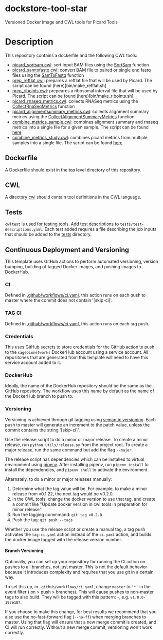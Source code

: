 # dockstore-tool-star
Versioned Docker image and CWL tools for Picard Tools

# Description
This repository contains a dockerfile and the following CWL tools:

- [picard_sortsam.cwl](cwl/picard_sortsam.cwl): sort input BAM files using the [SortSam](https://broadinstitute.github.io/picard/command-line-overview.html#SortSam) function
- [picard_samtofastq.cwl](cwl/picard_samtofastq.cwl): convert BAM file to paired or single end fastq files using the [SamToFastq](https://broadinstitute.github.io/picard/command-line-overview.html#SamToFastq) function 
- [prep_refflat.cwl](cwl/prep_refflat.cwl): prepares a refflat file that will be used by Picard. The script can be found (here)[bin/make_refflat.sh]
- [prep_riboints.cwl](cwl/prep_riboints.cwl): prepeares a ribosomal interval file that will be used by Picard. The script can be found (here)[bin/make_riboints.sh]
- [picard_rnaseq_metrics.cwl](cwl/picard_rnaseq_metrics.cwl): collects RNASeq metrics using the [CollectRnaSeqMetrics](https://broadinstitute.github.io/picard/command-line-overview.html#CollectRnaSeqMetrics) function
- [picard_alignmentsummary_metrics.cwl](cwl/picard_alignmentsummary_metrics.cwl): collects alignment summary metrics using the [CollectAlignmentSummaryMetrics](https://broadinstitute.github.io/picard/command-line-overview.html#CollectAlignmentSummaryMetrics) function
- [combine_metrics_sample.cwl](cwl/combine_metrics_sample.cwl): combines alignment summary and rnaseq metrics into a single file for a given sample. The script can be found [here](combine_metrics_sample.py)
- [combine_metrics_study.cwl](cwl/combine_metrics_study.cwl): combines picard metrics from multiple samples into a single file. The script can be found [here](bin/combine_metrics_study.R)
## Dockerfile

A Dockerfile should exist in the top level directory of this repository.

## CWL

A directory [cwl](cwl) should contain tool definitions in the CWL language.

## Tests

[`cwltest`](https://github.com/common-workflow-language/cwltest) is used for
testing tools. Add test descriptions to `tests/test-descriptions.yaml`. Each test
added requires a file describing the job inputs that should be added to the
[tests](tests) directory.

## Continuous Deployment and Versioning

This template uses GitHub actions to perform automated versioning, version
bumping, building of tagged Docker images, and pushing images to DockerHub.

### CI
Defined in [.github/workflows/ci.yaml](.github/workflows/ci.yaml), this action
runs on each push to master where the commit does not contain '[skip-ci]'.

### TAG CI
Defined in [.github/workflows/ci.yaml](.github/workflows/tag-ci.yaml), this action
runs on each tag push.

### Credentials

This uses GitHub secrets to store credentials for the GitHub action to push to
the `sagebionetworks` DockerHub account using a service account. All repositories
that are generated from this template will need to have this service account
added to it.

### DockerHub

Ideally, the name of the DockerHub repository should be the same as the GitHub
repository. The workflow uses this name by default as the name of the DockerHub
branch to push to.

### Versioning
Versioning is achieved through git tagging using
[semantic versioning](https://semver.org/). Each push to master will generate an
increment to the patch value, unless the commit contains the string '[skip-ci]'.

Use the release script to do a minor or major release. 
To create a minor release, run `python utils/release.py` from the project root.
To create a major release, run the same command but add the flag `--major`.

The release script has dependencies which can be installed to virtual
environment using [pipenv](https://pipenv.pypa.io/en/latest/). After installing
pipenv, run `pipenv install` to install the dependencies, and `pipenv shell`
to activate the environment.

Alternately, to do a minor or major releases manually:
1. Determine what the tag value will be. For example, to make a minor release from v0.1.22, the next tag would be v0.2.0.
1. In the CWL tools, change the docker version to use that tag, and create a commit like "Update docker version in cwl tools in preparation for minor release"
1. Run the tagging commmand: `git tag v0.2.0`
1. Push the tag: `git push --tags`

Whether you use the release script or create a manual tag, a tag push activates
the `tag-ci.yaml` action instead of the `ci.yaml` action, and builds the docker 
image tagged with the release version number.

#### Branch Versioning
Optionally, you can set up your repository for running the CI action on pushes
to all branches, not just master. This is not the default behavior because it
introduces complexity and requires that you use git in a certain way.

To set this up, in `.github/workflows/ci.yaml`, change `master` to `'*'` in the
event filter ( on > push > branches). This will cause pushes to non-master tags
to also build. They will be tagged with this pattern: <semver>-<git-short-sha>,
e.g. `v1.0.0-197e187`.

If you choose to make this change, for best results we recommend that you also
use the no-fast-forward flag (`--no-ff`) when merging branches to master. Using
that flag will ensure that a new merge commit is created, and CI will run
correctly. Without a new merge commit, versioning won't work correctly.
